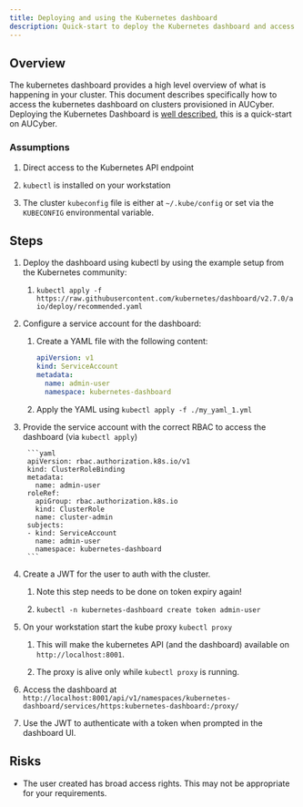 ```yaml
---
title: Deploying and using the Kubernetes dashboard
description: Quick-start to deploy the Kubernetes dashboard and access from your workstation
---
```



## Overview

The kubernetes dashboard provides a high level overview of what is happening in your cluster. 
This document describes specifically how to access the kubernetes dashboard on clusters provisioned in AUCyber.
Deploying the Kubernetes Dashboard is [well described](https://kubernetes.io/docs/tasks/access-application-cluster/web-ui-dashboard/), this is a quick-start on AUCyber.

### Assumptions

1. Direct access to the Kubernetes API endpoint

2. `kubectl` is installed on your workstation

3. The cluster `kubeconfig` file is either at `~/.kube/config` or set via the `KUBECONFIG` environmental variable.  

## Steps

1. Deploy the dashboard using kubectl by using the example setup from the Kubernetes community:

   1. `kubectl apply -f https://raw.githubusercontent.com/kubernetes/dashboard/v2.7.0/aio/deploy/recommended.yaml`

2. Configure a service account for the dashboard:

   1. Create a YAML file with the following content:

      ```yaml
      apiVersion: v1
      kind: ServiceAccount
      metadata:
        name: admin-user
        namespace: kubernetes-dashboard

      ```

   2. Apply the YAML using `kubectl apply -f ./my_yaml_1.yml`

3. Provide the service account with the correct RBAC to access the dashboard (via `kubectl apply`)

        ```yaml
        apiVersion: rbac.authorization.k8s.io/v1
        kind: ClusterRoleBinding
        metadata:
          name: admin-user
        roleRef:
          apiGroup: rbac.authorization.k8s.io
          kind: ClusterRole
          name: cluster-admin
        subjects:
        - kind: ServiceAccount
          name: admin-user
          namespace: kubernetes-dashboard
        ```

4. Create a JWT for the user to auth with the cluster.

   1. Note this step needs to be done on token expiry again!

   2. `kubectl -n kubernetes-dashboard create token admin-user`

5. On your workstation start the kube proxy `kubectl proxy`

   1. This will make the kubernetes API (and the dashboard) available on `http://localhost:8001`.

   2. The proxy is alive only while `kubectl proxy` is running.

6.  Access the dashboard at `http://localhost:8001/api/v1/namespaces/kubernetes-dashboard/services/https:kubernetes-dashboard:/proxy/`

7.  Use the JWT to authenticate with a token when prompted in the dashboard UI.

## Risks

- The user created has broad access rights. This may not be appropriate for your requirements.


